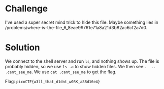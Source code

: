 # Challenge
I've used a super secret mind trick to hide this file. Maybe something lies in /problems/where-is-the-file_6_8eae99761e71a8a21d3b82ac6cf2a7d0.

# Solution
We connect to the shell server and run `ls`, and nothing shows up. The file is probably hidden, so we use `ls -a` to show hidden files. We then see `.  ..  .cant_see_me`. We use `cat .cant_see_me` to get the flag.

Flag: `picoCTF{w3ll_that_d1dnt_w0RK_a88d16e4}`